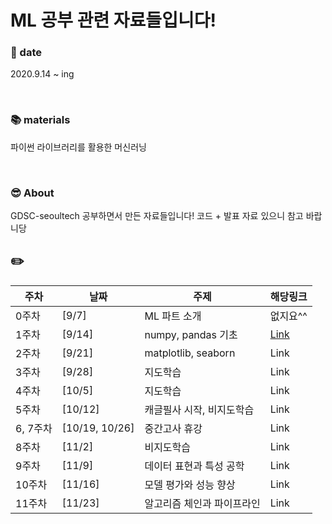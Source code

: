 # ML 공부 관련 자료들입니다! 

### 📅 date 
2020.9.14 ~ ing   

<br>

### 📚 materials   
파이썬 라이브러리를 활용한 머신러닝   

<br>

### 😎 About
GDSC-seoultech 공부하면서 만든 자료들입니다! 코드 + 발표 자료 있으니 참고 바랍니당   

## ✏️      
   
|주차|날짜|주제|해당링크|  
|---|---|---|---|      
|0주차|[9/7]|ML 파트 소개|없지요^^|  
|1주차|[9/14]|numpy, pandas 기초|[Link](https://github.com/juijeong8324/AI/tree/ml/2%EC%A3%BC%EC%B0%A8)|   
|2주차|[9/21]|matplotlib, seaborn|Link|   
|3주차|[9/28]|지도학습|Link|   
|4주차|[10/5]|지도학습|Link|   
|5주차|[10/12]|캐글필사 시작, 비지도학습|Link|    
|6, 7주차|[10/19, 10/26]|중간고사 휴강|Link|    
|8주차|[11/2]|비지도학습|Link|    
|9주차|[11/9]|데이터 표현과 특성 공학|Link|    
|10주차|[11/16]|모델 평가와 성능 향상|Link|     
|11주차|[11/23]|알고리즘 체인과 파이프라인|Link|    
   
